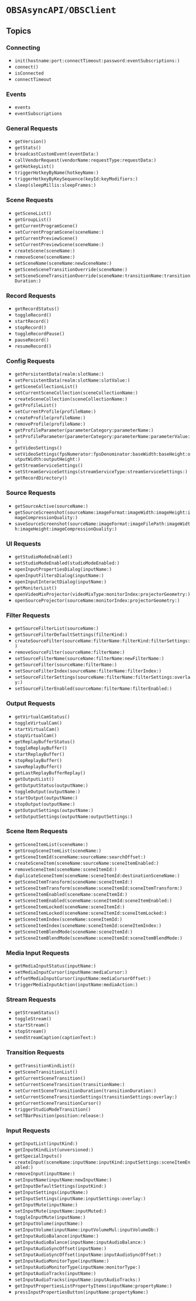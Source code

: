# ``OBSAsyncAPI/OBSClient``

## Topics

### Connecting

- ``init(hostname:port:connectTimeout:password:eventSubscriptions:)``
- ``connect()``
- ``isConnected``
- ``connectTimeout``

### Events

- ``events``
- ``eventSubscriptions``

### General Requests

- ``getVersion()``
- ``getStats()``
- ``broadcastCustomEvent(eventData:)``
- ``callVendorRequest(vendorName:requestType:requestData:)``
- ``getHotkeyList()``
- ``triggerHotkeyByName(hotkeyName:)``
- ``triggerHotkeyByKeySequence(keyId:keyModifiers:)``
- ``sleep(sleepMillis:sleepFrames:)``


### Scene Requests

- ``getSceneList()``
- ``getGroupList()``
- ``getCurrentProgramScene()``
- ``setCurrentProgramScene(sceneName:)``
- ``getCurrentPreviewScene()``
- ``setCurrentPreviewScene(sceneName:)``
- ``createScene(sceneName:)``
- ``removeScene(sceneName:)``
- ``setSceneName(sceneName:newSceneName:)``
- ``getSceneSceneTransitionOverride(sceneName:)``
- ``setSceneSceneTransitionOverride(sceneName:transitionName:transitionDuration:)``


### Record Requests

- ``getRecordStatus()``
- ``toggleRecord()``
- ``startRecord()``
- ``stopRecord()``
- ``toggleRecordPause()``
- ``pauseRecord()``
- ``resumeRecord()``


### Config Requests

- ``getPersistentData(realm:slotName:)``
- ``setPersistentData(realm:slotName:slotValue:)``
- ``getSceneCollectionList()``
- ``setCurrentSceneCollection(sceneCollectionName:)``
- ``createSceneCollection(sceneCollectionName:)``
- ``getProfileList()``
- ``setCurrentProfile(profileName:)``
- ``createProfile(profileName:)``
- ``removeProfile(profileName:)``
- ``getProfileParameter(parameterCategory:parameterName:)``
- ``setProfileParameter(parameterCategory:parameterName:parameterValue:)``
- ``getVideoSettings()``
- ``setVideoSettings(fpsNumerator:fpsDenominator:baseWidth:baseHeight:outputWidth:outputHeight:)``
- ``getStreamServiceSettings()``
- ``setStreamServiceSettings(streamServiceType:streamServiceSettings:)``
- ``getRecordDirectory()``


### Source Requests

- ``getSourceActive(sourceName:)``
- ``getSourceScreenshot(sourceName:imageFormat:imageWidth:imageHeight:imageCompressionQuality:)``
- ``saveSourceScreenshot(sourceName:imageFormat:imageFilePath:imageWidth:imageHeight:imageCompressionQuality:)``


### UI Requests

- ``getStudioModeEnabled()``
- ``setStudioModeEnabled(studioModeEnabled:)``
- ``openInputPropertiesDialog(inputName:)``
- ``openInputFiltersDialog(inputName:)``
- ``openInputInteractDialog(inputName:)``
- ``getMonitorList()``
- ``openVideoMixProjector(videoMixType:monitorIndex:projectorGeometry:)``
- ``openSourceProjector(sourceName:monitorIndex:projectorGeometry:)``


### Filter Requests

- ``getSourceFilterList(sourceName:)``
- ``getSourceFilterDefaultSettings(filterKind:)``
- ``createSourceFilter(sourceName:filterName:filterKind:filterSettings:)``
- ``removeSourceFilter(sourceName:filterName:)``
- ``setSourceFilterName(sourceName:filterName:newFilterName:)``
- ``getSourceFilter(sourceName:filterName:)``
- ``setSourceFilterIndex(sourceName:filterName:filterIndex:)``
- ``setSourceFilterSettings(sourceName:filterName:filterSettings:overlay:)``
- ``setSourceFilterEnabled(sourceName:filterName:filterEnabled:)``


### Output Requests

- ``getVirtualCamStatus()``
- ``toggleVirtualCam()``
- ``startVirtualCam()``
- ``stopVirtualCam()``
- ``getReplayBufferStatus()``
- ``toggleReplayBuffer()``
- ``startReplayBuffer()``
- ``stopReplayBuffer()``
- ``saveReplayBuffer()``
- ``getLastReplayBufferReplay()``
- ``getOutputList()``
- ``getOutputStatus(outputName:)``
- ``toggleOutput(outputName:)``
- ``startOutput(outputName:)``
- ``stopOutput(outputName:)``
- ``getOutputSettings(outputName:)``
- ``setOutputSettings(outputName:outputSettings:)``


### Scene Item Requests

- ``getSceneItemList(sceneName:)``
- ``getGroupSceneItemList(sceneName:)``
- ``getSceneItemId(sceneName:sourceName:searchOffset:)``
- ``createSceneItem(sceneName:sourceName:sceneItemEnabled:)``
- ``removeSceneItem(sceneName:sceneItemId:)``
- ``duplicateSceneItem(sceneName:sceneItemId:destinationSceneName:)``
- ``getSceneItemTransform(sceneName:sceneItemId:)``
- ``setSceneItemTransform(sceneName:sceneItemId:sceneItemTransform:)``
- ``getSceneItemEnabled(sceneName:sceneItemId:)``
- ``setSceneItemEnabled(sceneName:sceneItemId:sceneItemEnabled:)``
- ``getSceneItemLocked(sceneName:sceneItemId:)``
- ``setSceneItemLocked(sceneName:sceneItemId:sceneItemLocked:)``
- ``getSceneItemIndex(sceneName:sceneItemId:)``
- ``setSceneItemIndex(sceneName:sceneItemId:sceneItemIndex:)``
- ``getSceneItemBlendMode(sceneName:sceneItemId:)``
- ``setSceneItemBlendMode(sceneName:sceneItemId:sceneItemBlendMode:)``


### Media Input Requests

- ``getMediaInputStatus(inputName:)``
- ``setMediaInputCursor(inputName:mediaCursor:)``
- ``offsetMediaInputCursor(inputName:mediaCursorOffset:)``
- ``triggerMediaInputAction(inputName:mediaAction:)``


### Stream Requests

- ``getStreamStatus()``
- ``toggleStream()``
- ``startStream()``
- ``stopStream()``
- ``sendStreamCaption(captionText:)``


### Transition Requests

- ``getTransitionKindList()``
- ``getSceneTransitionList()``
- ``getCurrentSceneTransition()``
- ``setCurrentSceneTransition(transitionName:)``
- ``setCurrentSceneTransitionDuration(transitionDuration:)``
- ``setCurrentSceneTransitionSettings(transitionSettings:overlay:)``
- ``getCurrentSceneTransitionCursor()``
- ``triggerStudioModeTransition()``
- ``setTBarPosition(position:release:)``


### Input Requests

- ``getInputList(inputKind:)``
- ``getInputKindList(unversioned:)``
- ``getSpecialInputs()``
- ``createInput(sceneName:inputName:inputKind:inputSettings:sceneItemEnabled:)``
- ``removeInput(inputName:)``
- ``setInputName(inputName:newInputName:)``
- ``getInputDefaultSettings(inputKind:)``
- ``getInputSettings(inputName:)``
- ``setInputSettings(inputName:inputSettings:overlay:)``
- ``getInputMute(inputName:)``
- ``setInputMute(inputName:inputMuted:)``
- ``toggleInputMute(inputName:)``
- ``getInputVolume(inputName:)``
- ``setInputVolume(inputName:inputVolumeMul:inputVolumeDb:)``
- ``getInputAudioBalance(inputName:)``
- ``setInputAudioBalance(inputName:inputAudioBalance:)``
- ``getInputAudioSyncOffset(inputName:)``
- ``setInputAudioSyncOffset(inputName:inputAudioSyncOffset:)``
- ``getInputAudioMonitorType(inputName:)``
- ``setInputAudioMonitorType(inputName:monitorType:)``
- ``getInputAudioTracks(inputName:)``
- ``setInputAudioTracks(inputName:inputAudioTracks:)``
- ``getInputPropertiesListPropertyItems(inputName:propertyName:)``
- ``pressInputPropertiesButton(inputName:propertyName:)``

